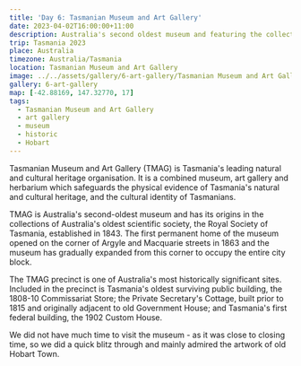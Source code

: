 ```yaml
---
title: 'Day 6: Tasmanian Museum and Art Gallery'
date: 2023-04-02T16:00:00+11:00
description: Australia's second oldest museum and featuring the collections of Australia's oldest scientific society.
trip: Tasmania 2023
place: Australia
timezone: Australia/Tasmania
location: Tasmanian Museum and Art Gallery
image: ../../assets/gallery/6-art-gallery/Tasmanian Museum and Art Gallery (16).jpeg
gallery: 6-art-gallery
map: [-42.88169, 147.32770, 17]
tags:
  - Tasmanian Museum and Art Gallery
  - art gallery
  - museum
  - historic
  - Hobart
---
```


Tasmanian Museum and Art Gallery (TMAG) is Tasmania's leading natural and cultural heritage organisation. It is a combined museum, art gallery and herbarium which safeguards the physical evidence of Tasmania's natural and cultural heritage, and the cultural identity of Tasmanians.

TMAG is Australia's second-oldest museum and has its origins in the collections of Australia's oldest scientific society, the Royal Society of Tasmania, established in 1843. The first permanent home of the museum opened on the corner of Argyle and Macquarie streets in 1863 and the museum has gradually expanded from this corner to occupy the entire city block.

The TMAG precinct is one of Australia's most historically significant sites. Included in the precinct is Tasmania's oldest surviving public building, the 1808-10 Commissariat Store; the Private Secretary's Cottage, built prior to 1815 and originally adjacent to old Government House; and Tasmania's first federal building, the 1902 Custom House.

We did not have much time to visit the museum - as it was close to closing time, so we did a quick blitz through and mainly admired the artwork of old Hobart Town.
